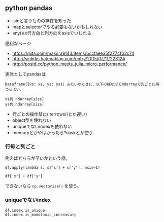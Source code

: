 ## python pandas

- isinと言うものの存在を知った
- mapとselectorでやる必要もないかもしれない
- any()は行方向と列方向をaxisでいじれる

便利なページ

- https://qiita.com/makora9143/items/bccfaee35f2774f02c74
- http://sinhrks.hatenablog.com/entry/2015/07/11/223124
- http://postd.cc/python_meets_julia_micro_performance/

実体としてpandasは

```
Dataframe({xs: xs, ys: ys}) みたいなときに、以下の様な形でndarrayで列ごとに持つっぽい。

xs列 ndarray[size]
ys列 ndarray[size]
```

- 行ごとの操作禁止(iterrows()とか遅い)
- object型を使わない
- uniqueでないindexを使わない
- memoryとかやばかったら?daskとか使う

### 行毎と列ごと

例えばどちらが早いかという話。

```
df.apply(lambda s: s['x'] + s['y'], axis=1)

df['x'] + df['y']
```

できないなら `np.vectorize()` を使う。

### uniqueでないindex

```
df.index.is_unique
df.index.is_monotonic_increasing
```


